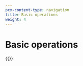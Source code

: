 ```yaml
---
pcx-content-type: navigation
title: Basic operations
weight: 4
---
```


# Basic operations

{{<directory-listing>}}
